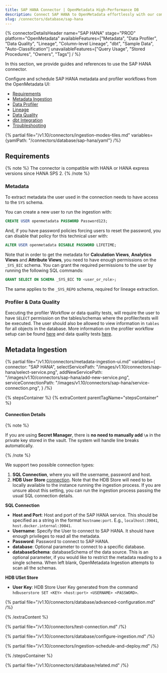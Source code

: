 ```yaml
---
title: SAP HANA Connector | OpenMetadata High-Performance DB
description: Connect SAP HANA to OpenMetadata effortlessly with our comprehensive database connector guide. Setup instructions, configuration steps, and troubleshoot...
slug: /connectors/database/sap-hana
---
```


{% connectorDetailsHeader
name="SAP HANA"
stage="PROD"
platform="OpenMetadata"
availableFeatures=["Metadata", "Data Profiler", "Data Quality", "Lineage", "Column-level Lineage", "dbt", "Sample Data", "Auto-Classification"]
unavailableFeatures=["Query Usage", "Stored Procedures", "Owners", "Tags"]
/ %}


In this section, we provide guides and references to use the SAP HANA connector.

Configure and schedule SAP HANA metadata and profiler workflows from the OpenMetadata UI:

- [Requirements](#requirements)
- [Metadata Ingestion](#metadata-ingestion)
- [Data Profiler](/how-to-guides/data-quality-observability/profiler/workflow)
- [Lineage](/how-to-guides/data-lineage/workflow)
- [Data Quality](/how-to-guides/data-quality-observability/quality)
- [dbt Integration](/connectors/ingestion/workflows/dbt)
- [Troubleshooting](/connectors/database/sap-hana/troubleshooting)

{% partial file="/v1.10/connectors/ingestion-modes-tiles.md" variables={yamlPath: "/connectors/database/sap-hana/yaml"} /%}

## Requirements

{% note %}
The connector is compatible with HANA or HANA express versions since HANA SPS 2.
{% /note %}

### Metadata

To extract metadata the user used in the connection needs to have access to the `SYS` schema.

You can create a new user to run the ingestion with:

```SQL
CREATE USER openmetadata PASSWORD Password123;
```

And, if you have password policies forcing users to reset the password, you can disable that policy for this technical user with:

```SQL
ALTER USER openmetadata DISABLE PASSWORD LIFETIME;
```

Note that in order to get the metadata for **Calculation Views**, **Analytics Views** and **Attribute Views**, you need to have enough
permissions on the `_SYS_BIC` schema. You can grant the required permissions to the user by running the following SQL commands:

```SQL
GRANT SELECT ON SCHEMA _SYS_BIC TO <user_or_role>;
```

The same applies to the `_SYS_REPO` schema, required for lineage extraction.

### Profiler & Data Quality

Executing the profiler Workflow or data quality tests, will require the user to have `SELECT` permission on the tables/schemas where the profiler/tests will be executed. The user should also be allowed to view information in `tables` for all objects in the database. More information on the profiler workflow setup can be found [here](/how-to-guides/data-quality-observability/profiler/workflow) and data quality tests [here](/how-to-guides/data-quality-observability/quality).

## Metadata Ingestion

{% partial 
  file="/v1.10/connectors/metadata-ingestion-ui.md" 
  variables={
    connector: "SAP HANA", 
    selectServicePath: "/images/v1.10/connectors/sap-hana/select-service.png",
    addNewServicePath: "/images/v1.10/connectors/sap-hana/add-new-service.png",
    serviceConnectionPath: "/images/v1.10/connectors/sap-hana/service-connection.png",
} 
/%}

{% stepsContainer %}
{% extraContent parentTagName="stepsContainer" %}

#### Connection Details

{% note %}

If you are using **Secret Manager**, there is **no need to manually add `\n`** in the private key stored in the vault. The system will handle line breaks automatically.

{% /note %}

We support two possible connection types:
1. **SQL Connection**, where you will the username, password and host.
2. **HDB User Store** [connection](https://help.sap.com/docs/SAP_HANA_PLATFORM/b3ee5778bc2e4a089d3299b82ec762a7/dd95ac9dbb571014a7d7f0234d762fdb.html?version=2.0.05&locale=en-US). 
  Note that the HDB Store will need to be locally available to the instance running the ingestion process. 
  If you are unsure about this setting, you can run the ingestion process passing the usual SQL connection details.

**SQL Connection**

- **Host and Port**: Host and port of the SAP HANA service. This should be specified as a string in the format `hostname:port`. E.g., `localhost:39041`, `host.docker.internal:39041`.
- **Username**: Specify the User to connect to SAP HANA. It should have enough privileges to read all the metadata.
- **Password**: Password to connect to SAP HANA.
- **database**: Optional parameter to connect to a specific database.
- **databaseSchema**: databaseSchema of the data source. This is an optional parameter, if you would like to restrict the metadata reading to a single schema. When left blank, OpenMetadata Ingestion attempts to scan all the schemas.

**HDB USet Store**

- **User Key**: HDB Store User Key generated from the command `hdbuserstore SET <KEY> <host:port> <USERNAME> <PASSWORD>`.

{% partial file="/v1.10/connectors/database/advanced-configuration.md" /%}

{% /extraContent %}

{% partial file="/v1.10/connectors/test-connection.md" /%}

{% partial file="/v1.10/connectors/database/configure-ingestion.md" /%}

{% partial file="/v1.10/connectors/ingestion-schedule-and-deploy.md" /%}

{% /stepsContainer %}

{% partial file="/v1.10/connectors/database/related.md" /%}

